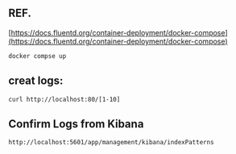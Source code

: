 ## REF. 
[https://docs.fluentd.org/container-deployment/docker-compose](https://docs.fluentd.org/container-deployment/docker-compose)
```
docker compse up
```

## creat logs:
```
curl http://localhost:80/[1-10]
```

## Confirm Logs from Kibana
```
http://localhost:5601/app/management/kibana/indexPatterns
```